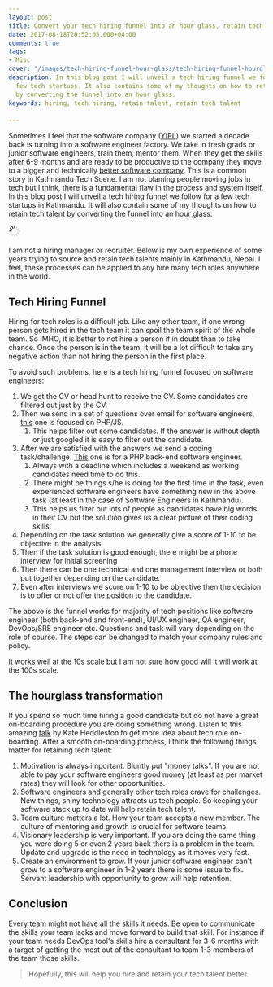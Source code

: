 ```yaml
---
layout: post
title: Convert your tech hiring funnel into an hour glass, retain tech talent
date: 2017-08-18T20:52:05.000+04:00
comments: true
tags:
- Misc
cover: "/images/tech-hiring-funnel-hour-glass/tech-hiring-funnel-hourglass.jpg"
description: In this blog post I will unveil a tech hiring funnel we follow for a
  few tech startups. It also contains some of my thoughts on how to retain tech talent
  by converting the funnel into an hour glass.
keywords: hiring, tech hiring, retain talent, retain tech talent

---
```

Sometimes I feel that the software company ([YIPL](http://younginnovations.com.np/ourstory)) we started a decade back is turning into a software engineer factory. We take in fresh grads or junior software engineers, train them, mentor them. When they get the skills after 6-9 months and are ready to be productive to the company they move to a bigger and technically [better software company](/blog/2014/12/how-to-become-a-better-software-company-technically-slides-and-video/). This is a common story in Kathmandu Tech Scene. I am not blaming people moving jobs in tech but I think, there is a fundamental flaw in the process and system itself. In this blog post I will unveil a tech hiring funnel we follow for a few tech startups in Kathmandu. It will also contain some of my thoughts on how to retain tech talent by converting the funnel into an hour glass.

<img class="center" src="/images/generic/loading.gif" data-echo="/images/tech-hiring-funnel-hour-glass/tech-hiring-funnel-hourglass.jpg" title="Convert your tech hiring funnel into an hour glass, retain tech talent" alt="Convert your tech hiring funnel into an hour glass, retain tech talent">

<!-- more -->

I am not a hiring manager or recruiter. Below is my own experience of some years trying to source and retain tech talents mainly in Kathmandu, Nepal. I feel, these processes can be applied to any hire many tech roles anywhere in the world.

## Tech Hiring Funnel

Hiring for tech roles is a difficult job. Like any other team, if one wrong person gets hired in the tech team it can spoil the team spirit of the whole team. So IMHO, it is better to not hire a person if in doubt than to take chance. Once the person is in the team, it will be a lot difficult to take any negative action than not hiring the person in the first place.

To avoid such problems, here is a tech hiring funnel focused on   software engineers:

1. We get the CV or head hunt to receive the CV. Some candidates are filtered out just by the CV.
1. Then we send in a set of questions over email for software engineers, [this](http://bit.ly/sw-eng-ques) one is focused on PHP/JS.
    1. This helps filter out some candidates. If the answer is without depth or just googled it is easy to filter out the candidate.
1. After we are satisfied with the answers we send a coding task/challenge. [This](http://bit.ly/sw-eng-task) one is for a PHP back-end software engineer.
    1. Always with a deadline which includes a weekend as working candidates need time to do this.
    1. There might be things s/he is doing for the first time in the task, even experienced software engineers have something new in the above task (at least in the case of Software Engineers in Kathmandu).
    1. This helps us filter out lots of people as candidates have big words in their CV but the solution gives us a clear picture of their coding skills.
1. Depending on the task solution we generally give a score of 1-10 to be objective in the analysis.
1. Then if the task solution is good enough, there might be a phone interview for initial screening
1. Then there can be one technical and one management interview or both put together depending on the candidate.
1. Even after interviews we score on 1-10 to be objective then the decision is to offer or not offer the position to the candidate.

The above is the funnel works for majority of tech positions like software engineer (both back-end and front-end), UI/UX engineer, QA engineer, DevOps/SRE engineer etc. Questions and task will vary depending on the role of course. The steps can be changed to match your company rules and policy.

It works well at the 10s scale but I am not sure how good will it will work at the 100s scale.

## The hourglass transformation

If you spend so much time hiring a good candidate but do not have a great on-boarding procedure you are doing something wrong.  Listen to this amazing [talk](https://www.kateheddleston.com/talk/ef464595-b113-4c1b-9c5b-cc1f3681055c) by Kate Heddleston to get more idea about tech role on-boarding. After a smooth on-boarding process, I think the following things matter for retaining tech talent:

1. Motivation is always important. Bluntly put "money talks". If you are not able to pay your software engineers good money (at least as per market rates) they will look for other opportunities.
1. Software engineers and generally other tech roles crave for challenges. New things, shiny technology attracts us tech people. So keeping your software stack up to date will help retain tech talent.
1. Team culture matters a lot. How your team accepts a new member. The culture of mentoring and growth is crucial for software teams.
1. Visionary leadership is very important. If you are doing the same thing you were doing 5 or even 2 years back there is a problem in the team. Update and upgrade is the need in technology as it moves very fast.
1. Create an environment to grow. If your junior software engineer can't grow to a software engineer in 1-2 years there is some issue to fix. Servant leadership with opportunity to grow will help retention.  

## Conclusion

Every team might not have all the skills it needs. Be open to communicate the skills your team lacks and move forward to build that skill. For instance if your team needs DevOps tool's skills hire a consultant for 3-6 months with a target of getting the most out of the consultant to team 1-3 members of the team those skills.

> Hopefully, this will help you hire and retain your tech talent better.